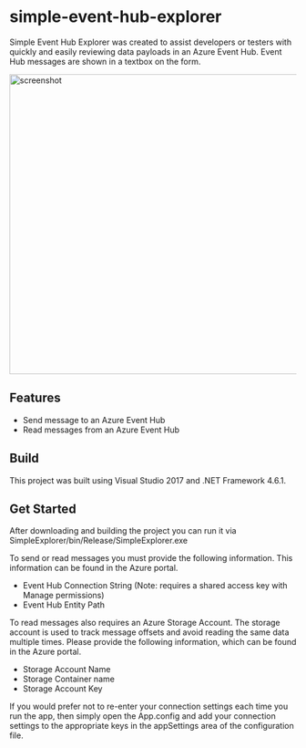 # simple-event-hub-explorer
Simple Event Hub Explorer was created to assist developers or testers with quickly and easily reviewing data payloads in an Azure Event Hub. Event Hub messages are shown in a textbox on the form. 

<img width="526" alt="screenshot" src="https://user-images.githubusercontent.com/7269437/30768825-a892ca98-9fd3-11e7-934d-0a4a72882a78.png">

## Features
* Send message to an Azure Event Hub
* Read messages from an Azure Event Hub

## Build
This project was built using Visual Studio 2017 and .NET Framework 4.6.1. 

## Get Started
After downloading and building the project you can run it via SimpleExplorer/bin/Release/SimpleExplorer.exe

To send or read messages you must provide the following information. This information can be found in the Azure portal. 
* Event Hub Connection String (Note: requires a shared access key with Manage permissions)
* Event Hub Entity Path

To read messages also requires an Azure Storage Account. The storage account is used to track message offsets and avoid reading the same data multiple times. Please provide the following information, which can be found in the Azure portal.
* Storage Account Name
* Storage Container name
* Storage Account Key

If you would prefer not to re-enter your connection settings each time you run the app, then simply open the App.config and add your connection settings to the appropriate keys in the appSettings area of the configuration file. 


